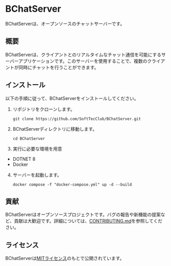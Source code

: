 # BChatServer

BChatServerは、オープンソースのチャットサーバーです。

## 概要

BChatServerは、クライアントとのリアルタイムなチャット通信を可能にするサーバーアプリケーションです。このサーバーを使用することで、複数のクライアントが同時にチャットを行うことができます。

## インストール

以下の手順に従って、BChatServerをインストールしてください。

1. リポジトリをクローンします。

    ```
    git clone https://github.com/SoftTecClub/BChatServer.git
    ```

2. BChatServerディレクトリに移動します。

    ```
    cd BChatServer
    ```

3. 実行に必要な環境を用意

 - DOTNET 8
 - Docker

4. サーバーを起動します。

    ```
    docker compose -f "docker-compose.yml" up -d --build  
    ```


## 貢献

BChatServerはオープンソースプロジェクトです。バグの報告や新機能の提案など、貢献は大歓迎です。詳細については、[CONTRIBUTING.md](CONTRIBUTING.md)を参照してください。

## ライセンス

BChatServerは[MITライセンス](LICENSE)のもとで公開されています。

